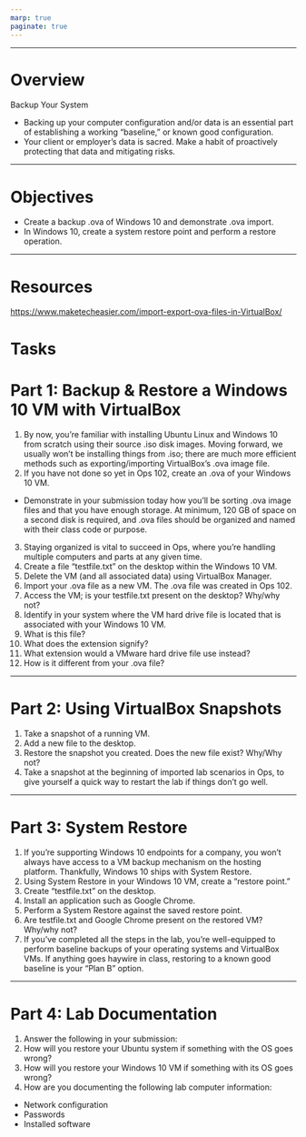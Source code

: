 ```yaml
---
marp: true
paginate: true
---
```




---

# Overview
Backup Your System

- Backing up your computer configuration and/or data is an essential part of establishing a working “baseline,” or known good configuration.
- Your client or employer’s data is sacred. Make a habit of proactively protecting that data and mitigating risks.

---
# Objectives
- Create a backup .ova of Windows 10 and demonstrate .ova import.
- In Windows 10, create a system restore point and perform a restore operation.


---
# Resources
https://www.maketecheasier.com/import-export-ova-files-in-VirtualBox/

# Tasks
# Part 1: Backup & Restore a Windows 10 VM with VirtualBox
1. By now, you’re familiar with installing Ubuntu Linux and Windows 10 from scratch using their source .iso disk images. Moving forward, we usually won’t be installing things from .iso; there are much more efficient methods such as exporting/importing VirtualBox’s .ova image file.
2. If you have not done so yet in Ops 102, create an .ova of your Windows 10 VM.
- Demonstrate in your submission today how you’ll be sorting .ova image files and that you have enough storage. At minimum, 120 GB of space on a second disk is required, and .ova files should be organized and named with their class code or purpose.
3. Staying organized is vital to succeed in Ops, where you’re handling multiple computers and parts at any given time.
4. Create a file “testfile.txt” on the desktop within the Windows 10 VM.
5. Delete the VM (and all associated data) using VirtualBox Manager.
6. Import your .ova file as a new VM. The .ova file was created in Ops 102.
7. Access the VM; is your testfile.txt present on the desktop? Why/why not?
8. Identify in your system where the VM hard drive file is located that is associated with your Windows 10 VM.
9. What is this file?
10. What does the extension signify?
11. What extension would a VMware hard drive file use instead?
12. How is it different from your .ova file?

---

# Part 2: Using VirtualBox Snapshots
1. Take a snapshot of a running VM.
2. Add a new file to the desktop.
3. Restore the snapshot you created. Does the new file exist? Why/Why not?
4. Take a snapshot at the beginning of imported lab scenarios in Ops, to give yourself a quick way to restart the lab if things don’t go well.

---

# Part 3: System Restore
1. If you’re supporting Windows 10 endpoints for a company, you won’t always have access to a VM backup mechanism on the hosting platform. Thankfully, Windows 10 ships with System Restore.
2. Using System Restore in your Windows 10 VM, create a “restore point.”
3. Create “testfile.txt” on the desktop.
4. Install an application such as Google Chrome.
5. Perform a System Restore against the saved restore point.
6. Are testfile.txt and Google Chrome present on the restored VM? Why/why not?
7. If you’ve completed all the steps in the lab, you’re well-equipped to perform baseline backups of your operating systems and VirtualBox VMs. If anything goes haywire in class, restoring to a known good baseline is your “Plan B” option.

---
# Part 4: Lab Documentation
1. Answer the following in your submission:
2. How will you restore your Ubuntu system if something with the OS goes wrong?
3. How will you restore your Windows 10 VM if something with its OS goes wrong?
4. How are you documenting the following lab computer information: 
- Network configuration
- Passwords
- Installed software


